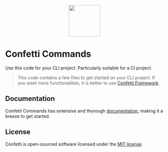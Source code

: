 <p align="center">
  <img src="https://avatars1.githubusercontent.com/u/57274804?s=400&u=058242df13e206950c08efd68a540445ce4da17f&v=4" width="100">
</p>

# Confetti Commands

Use this code for your CLI project. Particularly suitable for a CI project.

> This code contains a few files to get started on your CLI project. If you want more functionalities, it is better to use [Confetti Framework](https://github.com/confetti-framework/confetti).

## Documentation

Confetti Commands has extensive and thorough [documentation](https://www.confetti-framework.com/docs/digging-deeper/commands), making it a breeze to get started.

## License

Confetti is open-sourced software licensed under the [MIT license](https://opensource.org/licenses/MIT).
